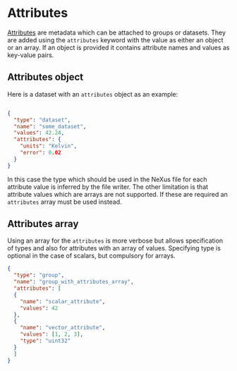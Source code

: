# Attributes

[Attributes](https://support.hdfgroup.org/HDF5/doc1.6/UG/13_Attributes.html) are
metadata which can be attached to groups or datasets. They are added using the
`attributes` keyword with the value as either an object or an array. If an
object is provided it contains attribute names and values as key-value pairs.

## Attributes object

Here is a dataset with an `attributes` object as an example:

```json

{
  "type": "dataset",
  "name": "some_dataset",
  "values": 42.24,
  "attributes": {
    "units": "Kelvin",
    "error": 0.02
  }
}

```

In this case the type which should be used in the NeXus file for each attribute
value is inferred by the file writer. The other limitation is that attribute
values which are arrays are not supported. If these are required an
`attributes` array must be used instead.

## Attributes array

Using an array for the `attributes` is more verbose but allows specification
of types and also for attributes with an array of values. Specifying
type is optional in the case of scalars, but compulsory for arrays.

```json
{
  "type": "group",
  "name": "group_with_attributes_array",
  "attributes": [
  {
    "name": "scalar_attribute",
    "values": 42
  },
  {
    "name": "vector_attribute",
    "values": [1, 2, 3],
    "type": "uint32"
  }
  ]
}
``` 
